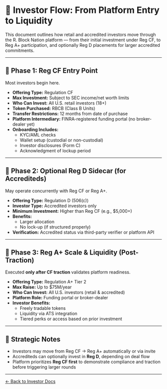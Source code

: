 # 🧭 Investor Flow: From Platform Entry to Liquidity

This document outlines how retail and accredited investors move through the R. Block Nation platform — from their initial investment under Reg CF, to Reg A+ participation, and optionally Reg D placements for larger accredited commitments.

---

## 📌 Phase 1: Reg CF Entry Point

Most investors begin here.

- **Offering Type:** Regulation CF
- **Max Investment:** Subject to SEC income/net worth limits
- **Who Can Invest:** All U.S. retail investors (18+)
- **Token Purchased:** RBCB (Class B Units)
- **Transfer Restrictions:** 12 months from date of purchase
- **Platform Intermediary:** FINRA-registered funding portal (no broker-dealer yet)
- **Onboarding Includes:**
  - KYC/AML checks
  - Wallet setup (custodial or non-custodial)
  - Investor disclosures (Form C)
  - Acknowledgment of lockup period

---

## 🔄 Phase 2: Optional Reg D Sidecar (for Accrediteds)

May operate concurrently with Reg CF or Reg A+.

- **Offering Type:** Regulation D (506(c))
- **Investor Type:** Accredited investors only
- **Minimum Investment:** Higher than Reg CF (e.g., $5,000+)
- **Benefits:**
  - Larger allocation
  - No lock-up (if structured properly)
- **Verification:** Accredited status via third-party verifier or platform API

---

## 🚀 Phase 3: Reg A+ Scale & Liquidity (Post-Traction)

Executed **only after CF traction** validates platform readiness.

- **Offering Type:** Regulation A+ Tier 2
- **Max Raise:** Up to $75M/year
- **Who Can Invest:** All U.S. investors (retail & accredited)
- **Platform Role:** Funding portal or broker-dealer
- **Investor Benefits:**
  - Freely tradable tokens
  - Liquidity via ATS integration
  - Tiered perks or access based on prior investment

---

## 🧠 Strategic Notes

- Investors may move from Reg CF → Reg A+ automatically or via invite
- Accrediteds can optionally invest in **Reg D**, depending on deal flow
- Platform prioritizes **Reg CF first** to demonstrate compliance and traction before triggering larger rounds

---

[← Back to Investor Docs](overview.md)

